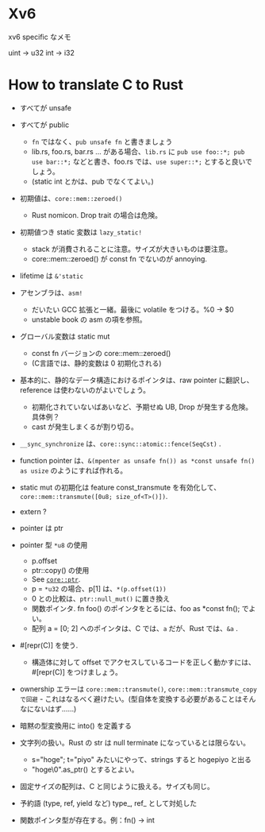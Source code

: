 # Xv6

xv6 specific なメモ

uint -> u32
int  -> i32

# How to translate C to Rust


- すべてが unsafe
- すべてが public
  - `fn` ではなく、`pub unsafe fn` と書きましょう
  - lib.rs, foo.rs, bar.rs ... がある場合、`lib.rs` に `pub use foo::*; pub use bar::*;` などと書き、foo.rs では、`use super::*;` とすると良いでしょう。
  - (static int とかは、pub でなくてよい。)
- 初期値は、`core::mem::zeroed()`
  - Rust nomicon. Drop trait の場合は危険。
- 初期値つき static 変数は `lazy_static!`
  - stack が消費されることに注意。サイズが大きいものは要注意。
  - core::mem::zeroed() が const fn でないのが annoying.
- lifetime は `&'static`
- アセンブラは、`asm!`
  - だいたい GCC 拡張と一緒。最後に volatile をつける。%0 -> $0
  - unstable book の asm の項を参照。
- グローバル変数は static mut
  - const fn バージョンの core::mem::zeroed()
  - (C言語では、静的変数は 0 初期化される)
- 基本的に、静的なデータ構造におけるポインタは、raw pointer に翻訳し、reference は使わないのがよいでしょう。
  - 初期化されていないばあいなど、予期せぬ UB, Drop が発生する危険。具体例？
  - cast が発生しまくるが割り切る。

- `__sync_synchronize` は、`core::sync::atomic::fence(SeqCst)` .

- function pointer は、`&(mpenter as unsafe fn()) as *const unsafe fn() as usize` のようにすれば作れる。

- static mut の初期化は feature const_transmute を有効化して、`core::mem::transmute([0u8; size_of<T>()])`.

- extern ?




- pointer は ptr
- pointer 型 `*u8` の使用
  - p.offset
  - ptr::copy() の使用
  - See [`core::ptr`].
  - p = `*u32` の場合、p[1] は、`*(p.offset(1))`
  - 0 との比較は、`ptr::null_mut()` に置き換え
  - 関数ポインタ. fn foo() のポインタをとるには、foo as *const fn();  でよい。
  - 配列 a = [0; 2] へのポインタは、C では、`a` だが、Rust では、`&a` .

- #[repr(C)] を使う.
  - 構造体に対して offset でアクセスしているコードを正しく動かすには、#[repr(C)] をつけましょう。

[`core::ptr`]: https://doc.rust-lang.org/core/ptr/index.html

- ownership エラーは `core::mem::transmute()`, `core::mem::transmute_copy で回避` - これはなるべく避けたい。(型自体を変換する必要があることはそんなにないはず……)

- 暗黙の型変換用に into() を定義する

- 文字列の扱い。Rust の str は null terminate になっているとは限らない。
    - s="hoge"; t="piyo" みたいにやって、strings すると hogepiyo と出る
    - "hoge\0".as_ptr() とするとよい。
- 固定サイズの配列は、C と同じように扱える。サイズも同じ。
- 予約語 (type, ref, yield など) type_, ref_ として対処した
- 関数ポインタ型が存在する。例：fn() -> int
